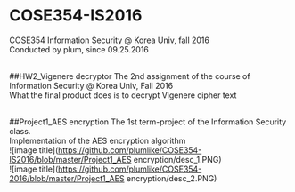 # COSE354-IS2016
COSE354 Information Security @ Korea Univ, fall 2016 <br>
Conducted by plum, since 09.25.2016 <br><br>

##HW2_Vigenere decryptor
The 2nd assignment of the course of Information Security @ Korea Univ, Fall 2016 <br>
What the final product does is to decrypt Vigenere cipher text<br><br>

##Project1_AES encryption
The 1st term-project of the Information Security class.<br>
Implementation of the AES encryption algorithm<br>
![image title](https://github.com/plumlike/COSE354-IS2016/blob/master/Project1_AES encryption/desc_1.PNG)<br>
![image title](https://github.com/plumlike/COSE354-2016/blob/master/Project1_AES encryption/desc_2.PNG)

